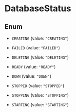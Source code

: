 

# DatabaseStatus

## Enum


* `CREATING` (value: `"CREATING"`)

* `FAILED` (value: `"FAILED"`)

* `DELETING` (value: `"DELETING"`)

* `READY` (value: `"READY"`)

* `DOWN` (value: `"DOWN"`)

* `STOPPED` (value: `"STOPPED"`)

* `STOPPING` (value: `"STOPPING"`)

* `STARTING` (value: `"STARTING"`)



